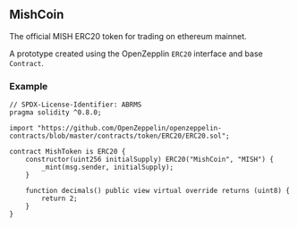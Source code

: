 ## MishCoin

The official MISH ERC20 token for trading on ethereum mainnet.

A prototype created using the OpenZepplin `ERC20` interface and base `Contract`.

### Example

```sol
// SPDX-License-Identifier: ABRMS
pragma solidity ^0.8.0;

import "https://github.com/OpenZeppelin/openzeppelin-contracts/blob/master/contracts/token/ERC20/ERC20.sol";

contract MishToken is ERC20 {
    constructor(uint256 initialSupply) ERC20("MishCoin", "MISH") {
        _mint(msg.sender, initialSupply);
    }
    
    function decimals() public view virtual override returns (uint8) {
        return 2;
    }
}
```
